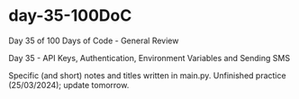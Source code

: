 # day-35-100DoC
Day 35 of 100 Days of Code - General Review

Day 35 - API Keys, Authentication, Environment Variables and Sending SMS

Specific (and short) notes and titles written in main.py. 
  Unfinished practice (25/03/2024); update tomorrow.
